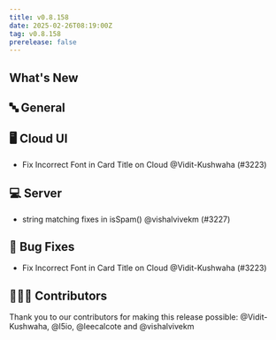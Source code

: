 ```yaml
---
title: v0.8.158
date: 2025-02-26T08:19:00Z
tag: v0.8.158
prerelease: false
---
```


## What's New
## 🔤 General
## 🖥 Cloud UI

- Fix Incorrect Font in Card Title on Cloud @Vidit-Kushwaha (#3223)

## 💻 Server

- string matching fixes in isSpam() @vishalvivekm (#3227)

## 🐛 Bug Fixes

- Fix Incorrect Font in Card Title on Cloud @Vidit-Kushwaha (#3223)

## 👨🏽‍💻 Contributors

Thank you to our contributors for making this release possible:
@Vidit-Kushwaha, @l5io, @leecalcote and @vishalvivekm

